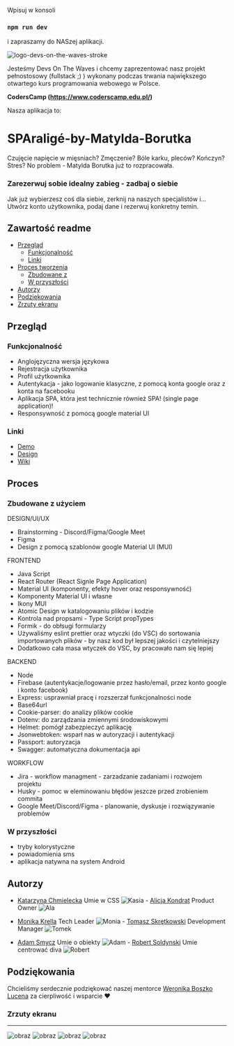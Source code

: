 Wpisuj w konsoli

### `npm run dev`

i zapraszamy do NASzej aplikacji.

![logo-devs-on-the-waves-stroke](https://user-images.githubusercontent.com/19845958/148255475-9f24bd68-7020-42e8-a0d7-c2ed885848e5.png)

Jesteśmy Devs On The Waves i chcemy zaprezentować nasz projekt pełnostosowy (fullstack ;) ) wykonany podczas trwania największego otwartego kurs
programowania webowego w Polsce.

**CodersCamp (https://www.coderscamp.edu.pl/)**

Nasza aplikacja to:
# SPAraligé-by-Matylda-Borutka

Czujęcie napięcie w mięsniach? Zmęczenie? Bóle karku, pleców? Kończyn? Stres? No problem - Matylda Borutka już to rozpracowała.

### Zarezerwuj sobie idealny zabieg - zadbaj o siebie

Jak już wybierzesz coś dla siebie, zerknij na naszych specjalistów i...
Utwórz konto użytkownika, podaj dane i rezerwuj konkretny temin.

## Zawartość readme

- [Przegląd](#przegląd)
  - [Funkcjonalność](#funkcjonalność)
  - [Linki](#linki)
- [Proces tworzenia](#proces)
  - [Zbudowane z](#zbudowane-z-użyciem)
  - [W przyszłości](#w-przyszłości)
- [Autorzy](#autorzy)
- [Podziękowania](#podziękowania)
- [Zrzuty ekranu](#zrzuty-ekranu)

## Przegląd

### Funkcjonalność

- Anglojęzyczna wersja językowa
- Rejestracja użytkownika
- Profil użytkownika
- Autentykacja - jako logowanie klasyczne, z pomocą konta google oraz z konta na facebooku
- Aplikacja SPA, która jest technicznie również SPA! (single page application)!
- Responsywność z pomocą google material UI

### Linki

- [Demo](https://sparalige.web.app/)
- [Design](https://www.figma.com/file/60G2roW2LTZSytHhK4jx4c/SPAralige_rework?node-id=25%3A1121)
- [Wiki](https://github.com/CC2021-WBL/SPAralige-by-Matylda-Borutka/wiki)

## Proces

### Zbudowane z użyciem

DESIGN/UI/UX

- Brainstorming - Discord/Figma/Google Meet
- Figma
- Design z pomocą szablonów google Material UI (MUI)

FRONTEND

- Java Script
- React Router (React Signle Page Application)
- Material UI (komponenty, efekty hover oraz responsywność)
- Komponenty Material UI i własne
- Ikony MUI 
- Atomic Design w katalogowaniu plików i kodzie
- Kontrola nad propsami - Type Script propTypes
- Formik - do obłsugi formularzy
- Używaliśmy eslint prettier oraz wtyczki (do VSC) do sortowania importowanych plików - by nasz kod był lepszej jakości i czytelniejszy
- Dodatkowo cała masa wtyczek do VSC, by pracowało nam się lepiej

BACKEND

- Node
- Firebase (autentykacje/logowanie przez hasło/email, przez konto google i konto facebook)
- Express: usprawniał pracę i rozszerzał funkcjonalności node
- Base64url
- Cookie-parser: do analizy plików cookie
- Dotenv: do zarządzania zmiennymi środowiskowymi
- Helmet: pomógł zabezpieczyć aplikację
- Jsonwebtoken: wsparł nas w autoryzacji i autentykacji
- Passport: autoryzacja
- Swagger: automatyczna dokumentacja api

WORKFLOW
- Jira - workflow managment - zarzadzanie zadaniami i rozwojem projektu
- Husky - pomoc w eleminowaniu błędów jeszcze przed zrobieniem commita
- Google Meet/Discord/Figma - planowanie, dyskusje i rozwiązywanie problemów

### W przyszłości

- tryby kolorystyczne
- powiadomienia sms
- aplikacja natywna na system Android

## Autorzy

- [Katarzyna Chmielecka](https://github.com/KatarzynaChmielecka) Umie w CSS
![Kasia](https://user-images.githubusercontent.com/96307488/164980419-1d052ee4-b201-4925-a5e3-95d9e8257287.png) - [Alicja Kondrat](https://github.com/pierwszazlewej) Product Owner ![Ala](https://user-images.githubusercontent.com/96307488/164980440-f4e0b9c0-a666-4824-958e-2d64c9d09072.png)

- [Monika Krella](https://github.com/MonikaKrella) Tech Leader ![Monia](https://user-images.githubusercontent.com/96307488/164980457-d7fee3c1-4796-462a-a747-7c32ce696f8b.png) - [Tomasz Skrętkowski](https://github.com/n0macx) Development Manager ![Tomek](https://user-images.githubusercontent.com/96307488/164980499-ca9e750b-498a-43a4-9cde-280e0d03760c.png)

- [Adam Smycz](https://github.com/Smyku6) Umie o obiekty ![Adam](https://user-images.githubusercontent.com/96307488/164980505-6136d984-14a1-4364-b8db-e7a4f964b523.png) - [Robert Soldynski](https://github.com/RobertS-ki) Umie centrować diva ![Robert](https://user-images.githubusercontent.com/96307488/164980380-97e183a0-073b-4c89-b698-678ff0e242d3.png)


## Podziękowania

Chcieliśmy serdecznie podziękować naszej mentorce
[Weronika Boszko Lucena](https://github.com/vieraboschkova) za cierpliwość i
wsparcie ♥
  
 

### Zrzuty ekranu
---
![obraz](https://user-images.githubusercontent.com/96307488/164765315-49044db2-d8b0-4fde-b2af-64b01d86bb22.png)
![obraz](https://user-images.githubusercontent.com/96307488/164765281-497a9a6b-08ee-4c98-9914-63d521312e11.png)
![obraz](https://user-images.githubusercontent.com/96307488/164765367-839f8291-77b3-4c34-ac08-6f42093c2c7d.png)
![obraz](https://user-images.githubusercontent.com/96307488/164765828-70baa610-53ec-4e95-b939-9922463abb52.png)

